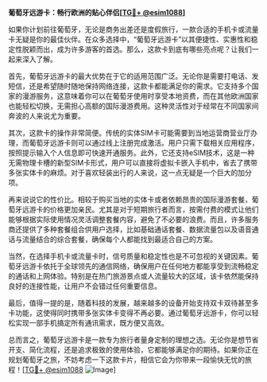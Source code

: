 **葡萄牙远游卡：畅行欧洲的贴心伴侣[[TG💪+ @esim1088](https://t.me/s/esim1088)]**

如果你计划前往葡萄牙，无论是商务出差还是度假旅行，一款合适的手机卡或流量卡无疑是你的最佳伙伴。在众多选择中，“葡萄牙远游卡”以其便捷性、实惠性和稳定性脱颖而出，成为许多游客的首选。那么，这款卡到底有哪些亮点呢？让我们一起来深入了解。

首先，葡萄牙远游卡的最大优势在于它的适用范围广泛。无论你是需要打电话、发短信，还是希望随时随地保持网络连接，这款卡都能满足你的需求。它支持多个国家的漫游服务，这意味着你可以在葡萄牙使用时享受本地资费，而在其他欧洲国家也能轻松切换，无需担心高额的国际漫游费用。这种灵活性对于经常在不同国家间奔波的人来说尤为重要。

其次，这款卡的操作非常简便。传统的实体SIM卡可能需要到当地运营商营业厅办理，而葡萄牙远游卡则可以通过线上注册完成激活。用户只需下载相关应用程序，按照提示输入个人信息即可快速开通服务。此外，它还支持eSIM技术，这是一种无需物理卡槽的新型SIM卡形式，用户可以直接将虚拟卡嵌入手机中，省去了携带多张实体卡的麻烦。对于喜欢轻装出行的人来说，这一点无疑是一个巨大的加分项。

再来说说它的性价比。相较于购买当地的实体卡或者依赖昂贵的国际漫游套餐，葡萄牙远游卡的价格更加亲民。尤其是对于短期旅行者而言，按需付费的模式让他们能够根据实际使用情况灵活调整套餐内容，避免了不必要的浪费。而且，许多服务商还提供了多种套餐组合供用户选择，比如基础通话套餐、数据流量包以及语音通话与流量结合的综合套餐，确保每个人都能找到最适合自己的方案。

当然，在选择手机卡或流量卡时，信号质量和稳定性也是不可忽视的关键因素。葡萄牙远游卡依托于全球领先的通信网络，确保用户在任何地方都能享受到流畅稳定的通话和上网体验。特别是在热门旅游景点或人流量较大的区域，该卡依然能保持良好的连接性能，让用户不会错过任何重要信息。

最后，值得一提的是，随着科技的发展，越来越多的设备开始支持双卡双待甚至多卡功能，这使得同时携带多张实体卡变得不再必要。通过葡萄牙远游卡，你可以轻松实现一部手机搞定所有通讯需求，既方便又高效。

总而言之，葡萄牙远游卡是一款专为旅行者量身定制的理想之选。无论你是想节省开支、简化流程，还是追求极致的使用体验，它都能够满足你的期待。如果你正在规划葡萄牙之旅，不妨考虑一下这款卡片，相信它会为你带来一段愉快无忧的旅程！[[TG💪+ @esim1088](https://t.me/s/esim1088) ![Image](https://i.postimg.cc/4NQfJmqS/Snipaste-2025-05-13-00-14-12.png)]